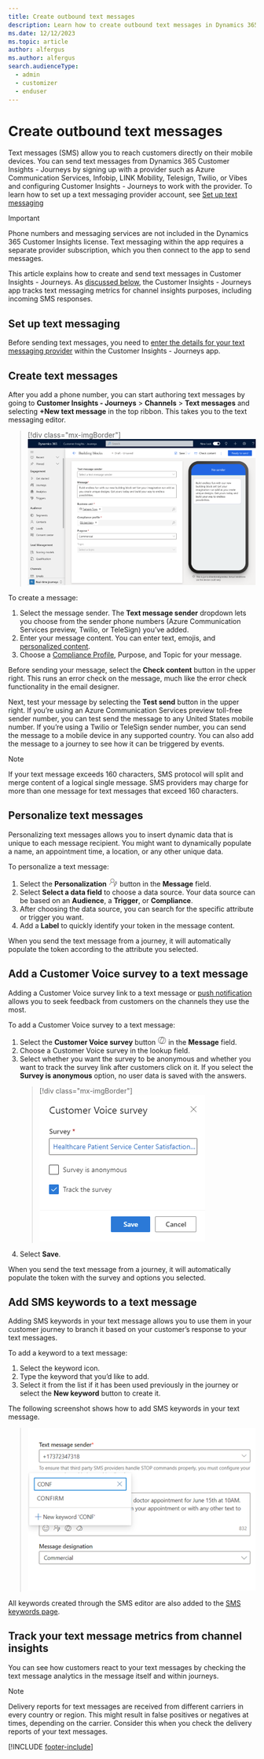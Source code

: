 ```yaml
---
title: Create outbound text messages
description: Learn how to create outbound text messages in Dynamics 365 Customer Insights - Journeys.
ms.date: 12/12/2023
ms.topic: article
author: alfergus
ms.author: alfergus
search.audienceType: 
  - admin
  - customizer
  - enduser
---
```


# Create outbound text messages

Text messages (SMS) allow you to reach customers directly on their mobile devices. You can send text messages from Dynamics 365 Customer Insights - Journeys by signing up with a provider such as Azure Communication Services, Infobip, LINK Mobility, Telesign, Twilio, or Vibes and configuring Customer Insights - Journeys to work with the provider. To learn how to set up a text messaging provider account, see [Set up text messaging](real-time-marketing-text-messaging-setup.md)

> [!IMPORTANT]
> Phone numbers and messaging services are not included in the Dynamics 365 Customer Insights license. Text messaging within the app requires a separate provider subscription, which you then connect to the app to send messages.

This article explains how to create and send text messages in Customer Insights - Journeys. As [discussed below](real-time-marketing-outbound-text-messaging.md#track-your-text-message-metrics-from-channel-insights), the Customer Insights - Journeys app tracks text messaging metrics for channel insights purposes, including incoming SMS responses.

## Set up text messaging

Before sending text messages, you need to [enter the details for your text messaging provider](real-time-marketing-text-messaging-setup.md) within the Customer Insights - Journeys app.

## Create text messages

After you add a phone number, you can start authoring text messages by going to **Customer Insights - Journeys** > **Channels** > **Text messages** and selecting **+New text message** in the top ribbon. This takes you to the text messaging editor.

> [!div class="mx-imgBorder"]
> ![Text editor screenshot.](media/real-time-marketing-text-editor.png "Text editor screenshot")

To create a message:

1. Select the message sender. The **Text message sender** dropdown lets you choose from the sender phone numbers (Azure Communication Services preview, Twilio, or TeleSign) you’ve added.
1. Enter your message content. You can enter text, emojis, and [personalized content](real-time-marketing-outbound-text-messaging.md#personalize-text-messages).
1. Choose a [Compliance Profile](real-time-marketing-compliance-settings.md#compliance-profiles), Purpose, and Topic for your message.

Before sending your message, select the **Check content** button in the upper right. This runs an error check on the message, much like the error check functionality in the email designer.

Next, test your message by selecting the **Test send** button in the upper right. If you’re using an Azure Communication Services preview toll-free sender number, you can test send the message to any United States mobile number. If you’re using a Twilio or TeleSign sender number, you can send the message to a mobile device in any supported country. You can also add the message to a journey to see how it can be triggered by events.

> [!NOTE]
> If your text message exceeds 160 characters, SMS protocol will split and merge content of a logical single message. SMS providers may charge for more than one message for text messages that exceed 160 characters.

## Personalize text messages

Personalizing text messages allows you to insert dynamic data that is unique to each message recipient. You might want to dynamically populate a name, an appointment time, a location, or any other unique data.

To personalize a text message:

1. Select the **Personalization** ![The Personalization button.](media/real-time-marketing-personalization2.png "The Personalization button") button in the **Message** field.
1. Select **Select a data field** to choose a data source. Your data source can be based on an **Audience**, a **Trigger**, or **Compliance**.
1. After choosing the data source, you can search for the specific attribute or trigger you want.
1. Add a **Label** to quickly identify your token in the message content.

When you send the text message from a journey, it will automatically populate the token according to the attribute you selected.

## Add a Customer Voice survey to a text message

Adding a Customer Voice survey link to a text message or [push notification](push-messages.md#add-a-customer-voice-survey-to-a-push-notification) allows you to seek feedback from customers on the channels they use the most.

To add a Customer Voice survey to a text message:

1. Select the **Customer Voice survey** button ![The Customer Voice survey button.](media/real-time-marketing-customer-voice.png "The Customer Voice survey button") in the **Message** field.
1. Choose a Customer Voice survey in the lookup field.
1. Select whether you want the survey to be anonymous and whether you want to track the survey link after customers click on it. If you select the **Survey is anonymous** option, no user data is saved with the answers.
    > [!div class="mx-imgBorder"]
    > ![Customer Voice survey options screenshot.](media/real-time-marketing-survey-options.png "Customer Voice survey options screenshot")
1. Select **Save**.

When you send the text message from a journey, it will automatically populate the token with the survey and options you selected.

## Add SMS keywords to a text message

Adding SMS keywords in your text message allows you to use them in your customer journey to branch it based on your customer’s response to your text messages.  
 
To add a keyword to a text message:
 
1. Select the keyword icon.
2. Type the keyword that you’d like to add.
3. Select it from the list if it has been used previously in the journey or select the **New keyword** button to create it.

The following screenshot shows how to add SMS keywords in your text message.

> ![Add SMS keywords screenshot](media/add-sms-keywords.png "[Add SMS keywords screenshot")
 
All keywords created through the SMS editor are also added to the [SMS keywords page](manage-sms-keywords.md ).
 
## Track your text message metrics from channel insights

You can see how customers react to your text messages by checking the text message analytics in the message itself and within journeys.

> [!NOTE]
> Delivery reports for text messages are received from different carriers in every country or region. This might result in false positives or negatives at times, depending on the carrier. Consider this when you check the delivery reports of your text messages.

[!INCLUDE [footer-include](./includes/footer-banner.md)]
